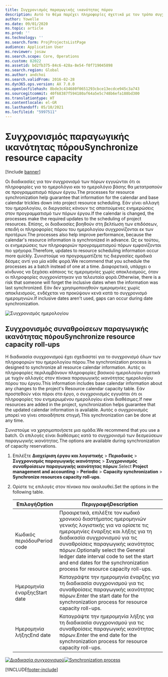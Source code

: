 ```yaml
---
title: Συγχρονισμός παραγωγικής ικανότητας πόρου
description: Αυτό το θέμα παρέχει πληροφορίες σχετικά με τον τρόπο συγχρονισμού της παραγωγικής ικανότητας ενός πόρου σε ημερολόγια και έργα.
author: Yowelle
ms.date: 09/01/2020
ms.topic: article
ms.prod: ''
ms.technology: ''
ms.search.form: ProjProjectsListPage
audience: Application User
ms.reviewer: josaw
ms.search.scope: Core, Operations
ms.custom: 82022
ms.assetid: bd2fb375-84c6-428a-8e54-f0f719045898
ms.search.region: Global
ms.author: andchoi
ms.search.validFrom: 2016-02-28
ms.dyn365.ops.version: AX 7.0.0
ms.openlocfilehash: 8bde3c434680f0651293cbce13ecdce945c3a743
ms.sourcegitcommit: 40f68387f594180af64a5e5c748b6efa188bd300
ms.translationtype: HT
ms.contentlocale: el-GR
ms.lasthandoff: 05/10/2021
ms.locfileid: "5997511"
---
```

# <a name="synchronize-resource-capacity"></a><span data-ttu-id="0d056-103">Συγχρονισμός παραγωγικής ικανότητας πόρου</span><span class="sxs-lookup"><span data-stu-id="0d056-103">Synchronize resource capacity</span></span>

[!include [banner](../includes/banner.md)]

<span data-ttu-id="0d056-104">Οι διαδικασίες για τον συγχρονισμό των πόρων εγγυώνται ότι οι πληροφορίες για το ημερολόγιο και το ημερολόγιο βάσης θα μετατραπούν σε προγραμματισμό πόρων έργου.</span><span class="sxs-lookup"><span data-stu-id="0d056-104">The processes for resource synchronization help guarantee that information for the calendar and base calendar trickles down into project resource scheduling.</span></span> <span data-ttu-id="0d056-105">Εάν γίνει αλλαγή του ημερολογίου, οι διεργασίες κάνουν τις απαιτούμενες ενημερώσεις στον προγραμματισμό των πόρων έργου.</span><span class="sxs-lookup"><span data-stu-id="0d056-105">If the calendar is changed, the processes make the required updates to the scheduling of project resources.</span></span> <span data-ttu-id="0d056-106">Επίσης, οι διαδικασίες βοηθούν στη βελτίωση των επιδόσεων, επειδή οι πληροφορίες πόρου του ημερολογίου συγχρονίζονται εκ των προτέρων.</span><span class="sxs-lookup"><span data-stu-id="0d056-106">The processes also help improve performance, because the calendar's resource information is synchronized in advance.</span></span> <span data-ttu-id="0d056-107">Ως εκ τούτου, οι ενημερώσεις των πληροφοριών προγραμματισμού πόρων εμφανίζονται πιο γρήγορα.</span><span class="sxs-lookup"><span data-stu-id="0d056-107">Therefore, updates to resource scheduling information occur more quickly.</span></span> <span data-ttu-id="0d056-108">Συνιστούμε να προγραμματίζετε τις διεργασίες ομαδικά δέσμες αντί για μία κάθε φορά.</span><span class="sxs-lookup"><span data-stu-id="0d056-108">We recommend that you schedule the processes as a batch instead of one at a time.</span></span> <span data-ttu-id="0d056-109">Διαφορετικά, υπάρχει ο κίνδυνος να ξεχάσει κάποιος τις ημερομηνίες χωρίς αποκλεισμούς, όταν οι πληροφορίες συγχρονίστηκαν για τελευταία φορά.</span><span class="sxs-lookup"><span data-stu-id="0d056-109">Otherwise, there is a risk that someone will forget the inclusive dates when the information was last synchronized.</span></span> <span data-ttu-id="0d056-110">Εάν δεν χρησιμοποιηθούν ημερομηνίες χωρίς αποκλεισμούς, ενδέχεται να προκύψουν κενά κατά το συγχρονισμό ημερομηνιών.</span><span class="sxs-lookup"><span data-stu-id="0d056-110">If inclusive dates aren't used, gaps can occur during date synchronization.</span></span>

![Συγχρονισμός ημερολογίου](./media/projectresourcing04-1024x471.jpg)

## <a name="synchronize-resource-capacity-roll-ups"></a><span data-ttu-id="0d056-112">Συγχρονισμός συναθροίσεων παραγωγικής ικανότητας πόρου</span><span class="sxs-lookup"><span data-stu-id="0d056-112">Synchronize resource capacity roll-ups</span></span>

<span data-ttu-id="0d056-113">Η διαδικασία συγχρονισμού έχει σχεδιαστεί για το συγχρονισμό όλων των πληροφοριών του ημερολογίου πόρου.</span><span class="sxs-lookup"><span data-stu-id="0d056-113">The synchronization process is designed to synchronize all resource calendar information.</span></span> <span data-ttu-id="0d056-114">Αυτές οι πληροφορίες περιλαμβάνουν πληροφορίες βασικού ημερολογίου σχετικά με τυχόν αλλαγές στον πίνακα παραγωγικής ικανότητας ημερολογίου πόρου του έργου.</span><span class="sxs-lookup"><span data-stu-id="0d056-114">This information includes base calendar information about any changes to the project's Resource calendar capacity table.</span></span> <span data-ttu-id="0d056-115">Εάν προστεθούν νέοι πόροι στο έργο, ο συγχρονισμός εγγυάται ότι οι πληροφορίες του ενημερωμένου ημερολογίου είναι διαθέσιμες.</span><span class="sxs-lookup"><span data-stu-id="0d056-115">If new resources are added in the project, synchronization helps guarantee that the updated calendar information is available.</span></span> <span data-ttu-id="0d056-116">Αυτός ο συγχρονισμός μπορεί να γίνει οποιαδήποτε στιγμή.</span><span class="sxs-lookup"><span data-stu-id="0d056-116">This synchronization can be done at any time.</span></span>

<span data-ttu-id="0d056-117">Συνιστούμε να χρησιμοποιήσετε μια ομάδα.</span><span class="sxs-lookup"><span data-stu-id="0d056-117">We recommend that you use a batch.</span></span> <span data-ttu-id="0d056-118">Οι επιλογές είναι διαθέσιμες κατά το συγχρονισμό των δεσμεύσεων παραγωγικής ικανότητας.</span><span class="sxs-lookup"><span data-stu-id="0d056-118">The options are available during synchronization of capacity reservations.</span></span>

1. <span data-ttu-id="0d056-119">Επιλέξτε **Διαχείριση έργου και λογιστικής** &gt; **Περιοδικός** &gt; **Συγχρονισμός παραγωγικής ικανότητας** &gt; **Συγχρονισμός συναθροίσεων παραγωγικής ικανότητας πόρων**.</span><span class="sxs-lookup"><span data-stu-id="0d056-119">Select **Project management and accounting** &gt; **Periodic** &gt; **Capacity synchronization** &gt; **Synchronize resources capacity roll-ups**.</span></span>
2. <span data-ttu-id="0d056-120">Ορίστε τις επιλογές στον πίνακα που ακολουθεί.</span><span class="sxs-lookup"><span data-stu-id="0d056-120">Set the options in the following table.</span></span>

    | <span data-ttu-id="0d056-121">Επιλογή</span><span class="sxs-lookup"><span data-stu-id="0d056-121">Option</span></span>      | <span data-ttu-id="0d056-122">Περιγραφή</span><span class="sxs-lookup"><span data-stu-id="0d056-122">Description</span></span> |
    |-------------|-------------|
    | <span data-ttu-id="0d056-123">Κωδικός περιόδου</span><span class="sxs-lookup"><span data-stu-id="0d056-123">Period code</span></span> | <span data-ttu-id="0d056-124">Προαιρετικά, επιλέξτε τον κωδικό χρονικού διαστήματος ημερομηνιών γενικής λογιστικής για να ορίσετε τις ημερομηνίες έναρξης και λήξης για τη διαδικασία συγχρονισμού για τις συναθροίσεις παραγωγικής ικανότητας πόρων.</span><span class="sxs-lookup"><span data-stu-id="0d056-124">Optionally select the General ledger date interval code to set the start and end dates for the synchronization process for resource capacity roll-ups.</span></span> |
    | <span data-ttu-id="0d056-125">Ημερομηνία έναρξης</span><span class="sxs-lookup"><span data-stu-id="0d056-125">Start date</span></span>  | <span data-ttu-id="0d056-126">Καταγράψτε την ημερομηνία έναρξης για τη διαδικασία συγχρονισμού για τις συναθροίσεις παραγωγικής ικανότητας πόρων.</span><span class="sxs-lookup"><span data-stu-id="0d056-126">Enter the start date for the synchronization process for resource capacity roll-ups.</span></span> |
    | <span data-ttu-id="0d056-127">Ημερομηνία λήξης</span><span class="sxs-lookup"><span data-stu-id="0d056-127">End date</span></span>    | <span data-ttu-id="0d056-128">Καταγράψτε την ημερομηνία λήξης για τη διαδικασία συγχρονισμού για τις συναθροίσεις παραγωγικής ικανότητας πόρων.</span><span class="sxs-lookup"><span data-stu-id="0d056-128">Enter the end date for the synchronization process for resource capacity roll-ups.</span></span> |

<span data-ttu-id="0d056-129">[![Διαδικασία συγχρονισμού](./media/projectresourcing09.jpg)](./media/projectresourcing09.jpg)</span><span class="sxs-lookup"><span data-stu-id="0d056-129">[![Synchronization process](./media/projectresourcing09.jpg)](./media/projectresourcing09.jpg)</span></span>


[!INCLUDE[footer-include](../includes/footer-banner.md)]